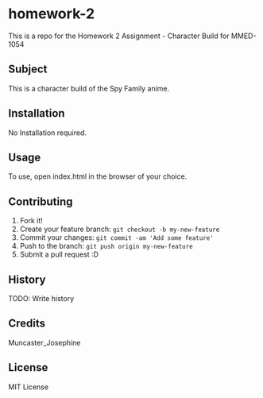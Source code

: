 # homework-2
This is a repo for the Homework 2 Assignment - Character Build for MMED-1054

## Subject
This is a character build of the Spy Family anime.

## Installation

No Installation required.

## Usage

To use, open index.html in the browser of your choice.

## Contributing

1. Fork it!
2. Create your feature branch: `git checkout -b my-new-feature`
3. Commit your changes: `git commit -am 'Add some feature'`
4. Push to the branch: `git push origin my-new-feature`
5. Submit a pull request :D

## History

TODO: Write history

## Credits

Muncaster_Josephine

## License

MIT License